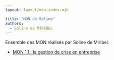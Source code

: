 ```yaml
---
layout: layout/mon-index.njk

title: "MON de Soline"
authors:
  - Soline de MIRIBEL
---
```


Ensemble des MON réalisés par Soline de Miribel.

* [MON 1.1 : la gestion de crise en entreprise](./temps-1.1)
